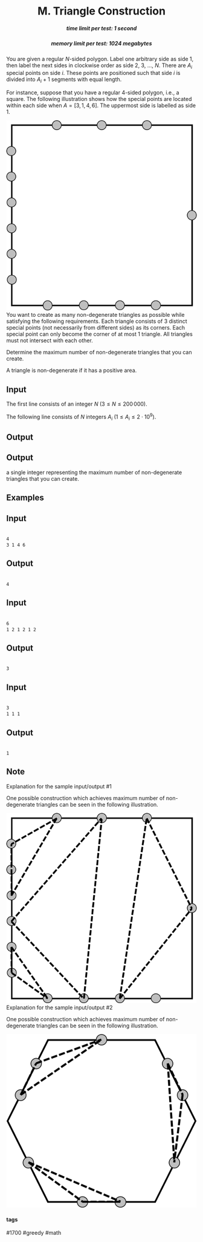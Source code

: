 <h1 style='text-align: center;'> M. Triangle Construction</h1>

<h5 style='text-align: center;'>time limit per test: 1 second</h5>
<h5 style='text-align: center;'>memory limit per test: 1024 megabytes</h5>

You are given a regular $N$-sided polygon. Label one arbitrary side as side $1$, then label the next sides in clockwise order as side $2$, $3$, $\dots$, $N$. There are $A_i$ special points on side $i$. These points are positioned such that side $i$ is divided into $A_i + 1$ segments with equal length.

For instance, suppose that you have a regular $4$-sided polygon, i.e., a square. The following illustration shows how the special points are located within each side when $A = [3, 1, 4, 6]$. The uppermost side is labelled as side $1$.

 ![](images/70796bd50562b76be3352ca691e8b2d47bf3e4a8.png) You want to create as many non-degenerate triangles as possible while satisfying the following requirements. Each triangle consists of $3$ distinct special points (not necessarily from different sides) as its corners. Each special point can only become the corner of at most $1$ triangle. All triangles must not intersect with each other.

Determine the maximum number of non-degenerate triangles that you can create.

A triangle is non-degenerate if it has a positive area.

## Input

The first line consists of an integer $N$ ($3 \leq N \leq 200\,000$).

The following line consists of $N$ integers $A_i$ ($1 \leq A_i \leq 2 \cdot 10^9$).

## Output

## Output

 a single integer representing the maximum number of non-degenerate triangles that you can create.

## Examples

## Input


```

4
3 1 4 6

```
## Output


```

4

```
## Input


```

6
1 2 1 2 1 2

```
## Output


```

3

```
## Input


```

3
1 1 1

```
## Output


```

1

```
## Note

Explanation for the sample input/output #1

One possible construction which achieves maximum number of non-degenerate triangles can be seen in the following illustration. 

 ![](images/ec3216a369f3c7c1379a84eda39ed90754644904.png) Explanation for the sample input/output #2

One possible construction which achieves maximum number of non-degenerate triangles can be seen in the following illustration. 

 ![](images/f0aaecc9f8aabce56da47a6dfed7166de63be877.png) 

#### tags 

#1700 #greedy #math 